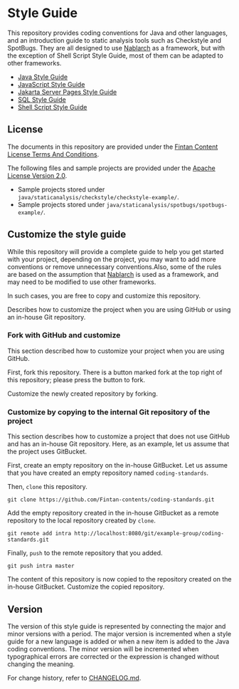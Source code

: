 # Style Guide

This repository provides coding conventions for Java and other languages, and an introduction guide to static analysis tools such as Checkstyle and SpotBugs.
They are all designed to use [Nablarch](https://fintan.jp/en/page/1954/) as a framework, but with the exception of Shell Script Style Guide, most of them can be adapted to other frameworks.

- [Java Style Guide](./java/README.md)
- [JavaScript Style Guide](./js/README.md)
- [Jakarta Server Pages Style Guide](./jsp/README.md)
- [SQL Style Guide](./sql/README.md)
- [Shell Script Style Guide](./shell/README.md)

## License

The documents in this repository are provided under the [Fintan Content License Terms And Conditions](https://fintan.jp/en/page/1890/#FintanContentLicenseTermsAndConditions).

The following files and sample projects are provided under the [Apache License Version 2.0](https://www.apache.org/licenses/LICENSE-2.0.txt). 

- Sample projects stored under `java/staticanalysis/checkstyle/checkstyle-example/`. 
- Sample projects stored under `java/staticanalysis/spotbugs/spotbugs-example/`.

## Customize the style guide

While this repository will provide a complete guide to help you get started with your project, depending on the project, you may want to add more conventions or remove unnecessary conventions.Also, some of the rules are based on the assumption that [Nablarch](https://fintan.jp/en/page/1954/) is used as a framework, and may need to be modified to use other frameworks.

In such cases, you are free to copy and customize this repository.

Describes how to customize the project when you are using GitHub or using an in-house Git repository.

### Fork with GitHub and customize

This section described how to customize your project when you are using GitHub.

First, fork this repository.
There is a button marked fork at the top right of this repository; please press the button to fork.

Customize the newly created repository by forking.

### Customize by copying to the internal Git repository of the project

This section describes how to customize a project that does not use GitHub and has an in-house Git repository.
Here, as an example, let us assume that the project uses GitBucket.

First, create an empty repository on the in-house GitBucket. 
Let us assume that you have created an empty repository named `coding-standards`.

Then, `clone` this repository.

```console
git clone https://github.com/Fintan-contents/coding-standards.git
```

Add the empty repository created in the in-house GitBucket as a remote repository to the local repository created by `clone`.

```console
git remote add intra http://localhost:8080/git/example-group/coding-standards.git
```

Finally, `push` to the remote repository that you added.

```console
git push intra master
```

The content of this repository is now copied to the repository created on the in-house GitBucket.
Customize the copied repository.

## Version

The version of this style guide is represented by connecting the major and minor versions with a period.
The major version is incremented when a style guide for a new language is added or when a new item is added to the Java coding conventions. 
The minor version will be incremented when typographical errors are corrected or the expression is changed without changing the meaning.

For change history, refer to [CHANGELOG.md](./CHANGELOG.md).
